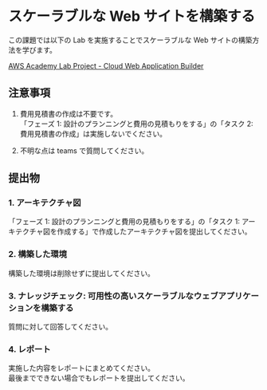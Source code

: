 # スケーラブルな Web サイトを構築する
この課題では以下の Lab を実施することでスケーラブルな Web サイトの構築方法を学びます。

[AWS Academy Lab Project - Cloud Web Application Builder](https://awsacademy.instructure.com/courses/60632)

## 注意事項
1. 費用見積書の作成は不要です。  
「フェーズ 1: 設計のプランニングと費用の見積もりをする」の「タスク 2: 費用見積書の作成」は実施しないでください。

2. 不明な点は teams で質問してください。

## 提出物
### 1. アーキテクチャ図
「フェーズ 1: 設計のプランニングと費用の見積もりをする」の「タスク 1: アーキテクチャ図を作成する」で作成したアーキテクチャ図を提出してください。

### 2. 構築した環境
構築した環境は削除せずに提出してください。

### 3. ナレッジチェック: 可用性の高いスケーラブルなウェブアプリケーションを構築する
質問に対して回答してください。

### 4. レポート
実施した内容をレポートにまとめてください。  
最後までできない場合でもレポートを提出してください。

